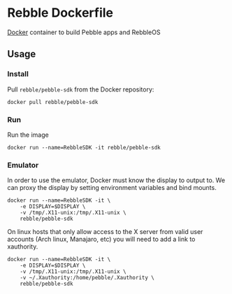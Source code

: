 # Rebble Dockerfile

[Docker](http://docker.com) container to build Pebble apps and RebbleOS


## Usage

### Install

Pull `rebble/pebble-sdk` from the Docker repository:

    docker pull rebble/pebble-sdk


### Run

Run the image

    docker run --name=RebbleSDK -it rebble/pebble-sdk

### Emulator

In order to use the emulator, Docker must know the display to output to.
We can proxy the display by setting environment variables and bind mounts.

    docker run --name=RebbleSDK -it \
        -e DISPLAY=$DISPLAY \
        -v /tmp/.X11-unix:/tmp/.X11-unix \
        rebble/pebble-sdk

On linux hosts that only allow access to the X server from valid user accounts
(Arch linux, Manajaro, etc) you will need to add a link to xauthority.

    docker run --name=RebbleSDK -it \
        -e DISPLAY=$DISPLAY \
        -v /tmp/.X11-unix:/tmp/.X11-unix \
        -v ~/.Xauthority:/home/pebble/.Xauthority \
        rebble/pebble-sdk
